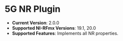 # 5G NR Plugin
- **Current Version**: 2.0.0
- **Supported NI-RFmx Versions**: 19.1, 20.0
- **Supported Features**: Implements all NR properties.
